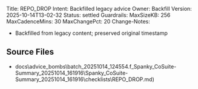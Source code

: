 Title: REPO_DROP
Intent: Backfilled legacy advice
Owner: Backfill
Version: 2025-10-14T13-02-32
Status: settled
Guardrails:
  MaxSizeKB: 256
  MaxCadenceMins: 30
  MaxChangePct: 20
Change-Notes:
  - Backfilled from legacy content; preserved original timestamp

## Source Files
- docs\advice_bombs\batch_20251014_124554\.f_Spanky_CoSuite-Summary_20251014_161916\Spanky_CoSuite-Summary_20251014_161916\checklists\REPO_DROP.md)
